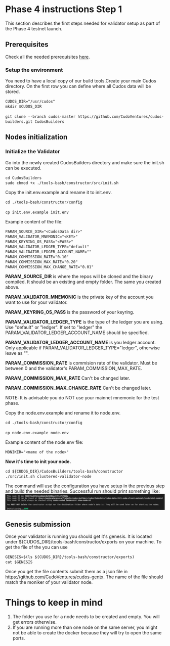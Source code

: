 # Phase 4 instructions Step 1

This section describes the first steps needed for validator setup as part of the Phase 4 testnet launch.

## Prerequisites
Check all the needed prerequisites [here](./prerequisites.md).
### Setup the environment
You need to have a local copy of our build tools.Create your main Cudos directory. On the first row you can define where all Cudos data will be stored.

```
CUDOS_DIR="/usr/cudos"
mkdir $CUDOS_DIR

git clone --branch cudos-master https://github.com/CudoVentures/cudos-builders.git CudosBuilders
```

## Nodes initialization

### Initialize the Validator
Go into the newly created CudosBuilders directory and make sure the init.sh can be executed.
```
cd CudosBuilders
sudo chmod +x ./tools-bash/constructor/src/init.sh

```
Copy the init.env.example and rename it to init.env. 
```
cd ./tools-bash/constructor/config

cp init.env.example init.env
```

Example content of the file:

```
PARAM_SOURCE_DIR="<CudosData dir>" 
PARAM_VALIDATOR_MNEMONIC="<KEY>" 
PARAM_KEYRING_OS_PASS="<PASS>"
PARAM_VALIDATOR_LEDGER_TYPE="default"
PARAM_VALIDATOR_LEDGER_ACCOUNT_NAME=""
PARAM_COMMISSION_RATE="0.10" 
PARAM_COMMISSION_MAX_RATE="0.20" 
PARAM_COMMISSION_MAX_CHANGE_RATE="0.01" 
```

**PARAM_SOURCE_DIR** is where the repos will be cloned and the binary compiled. It should be an existing and empty folder. The same you created above.

**PARAM_VALIDATOR_MNEMONIC** is the private key of the account you want to use for your validator.

**PARAM_KEYRING_OS_PASS** is the password of your keyring.

**PARAM_VALIDATOR_LEDGER_TYPE** is the type of the ledger you are using. Use "default" or "ledger". If set to "ledger" the PARAM_VALIDATOR_LEDGER_ACCOUNT_NAME should be specified.

**PARAM_VALIDATOR_LEDGER_ACCOUNT_NAME** is you ledger account. Only applicable if PARAM_VALIDATOR_LEDGER_TYPE="ledger", otherwise leave as "".

**PARAM_COMMISSION_RATE** is commision rate of the validator. Must be between 0 and the validator's PARAM_COMMISSION_MAX_RATE.

**PARAM_COMMISSION_MAX_RATE**  Can't be changed later.

**PARAM_COMMISSION_MAX_CHANGE_RATE** Can't be changed later.

NOTE: It is advisable you do NOT use your mainnet mnemonic for the test phase.


Copy the node.env.example and rename it to node.env. 
```
cd ./tools-bash/constructor/config

cp node.env.example node.env
```

Example content of the node.env file:

```
MONIKER="<name of the node>"
```


**Now it's time to init your node.**

```
cd ${CUDOS_DIR}/CudosBuilders/tools-bash/constructor
./src/init.sh clustered-validator-node
```

The command will use the configuration you have setup in the previous step and build the needed binaries. Successful run should print something like:
<img src="./init-full.png">

<!--
If you see any additional messages or error please refer to the troubleshooting section.
-->

## Genesis submission

Once your validator is running you should get it's genesis. It is located under ${CUDOS_DIR}/tools-bash/constructor/exports on your machine. To get the file of the you can use

```
GENESIS=$(ls ${CUDOS_DIR}/tools-bash/constructor/exports)
cat $GENESIS

```
Once you get the file contents submit them as a json file in https://github.com/CudoVentures/cudos-gentx. The name of the file should match the moniker of your validator node.

# Things to keep in mind
1. The folder you use for a node needs to be created and empty. You will get errors otherwise.
2. If you are running more than one node on the same server, you might not be able to create the docker because they will try to open the same ports.

<!--
# Troubleshooting
-->
